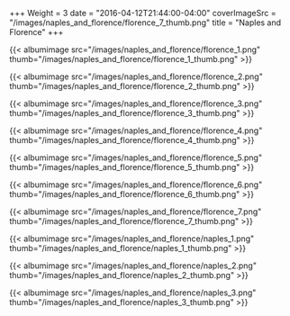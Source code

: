 +++
Weight = 3
date = "2016-04-12T21:44:00-04:00"
coverImageSrc = "/images/naples_and_florence/florence_7_thumb.png"
title = "Naples and Florence"
+++

{{< albumimage src="/images/naples_and_florence/florence_1.png" thumb="/images/naples_and_florence/florence_1_thumb.png" >}}

{{< albumimage src="/images/naples_and_florence/florence_2.png" thumb="/images/naples_and_florence/florence_2_thumb.png" >}}

{{< albumimage src="/images/naples_and_florence/florence_3.png" thumb="/images/naples_and_florence/florence_3_thumb.png" >}}

{{< albumimage src="/images/naples_and_florence/florence_4.png" thumb="/images/naples_and_florence/florence_4_thumb.png" >}}

{{< albumimage src="/images/naples_and_florence/florence_5.png" thumb="/images/naples_and_florence/florence_5_thumb.png" >}}

{{< albumimage src="/images/naples_and_florence/florence_6.png" thumb="/images/naples_and_florence/florence_6_thumb.png" >}}

{{< albumimage src="/images/naples_and_florence/florence_7.png" thumb="/images/naples_and_florence/florence_7_thumb.png" >}}

{{< albumimage src="/images/naples_and_florence/naples_1.png" thumb="/images/naples_and_florence/naples_1_thumb.png" >}}

{{< albumimage src="/images/naples_and_florence/naples_2.png" thumb="/images/naples_and_florence/naples_2_thumb.png" >}}

{{< albumimage src="/images/naples_and_florence/naples_3.png" thumb="/images/naples_and_florence/naples_3_thumb.png" >}}